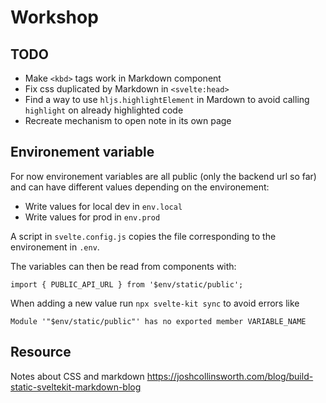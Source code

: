 # Workshop

## TODO

-   Make `<kbd>` tags work in Markdown component
-   Fix css duplicated by Markdown in `<svelte:head>`
-   Find a way to use `hljs.highlightElement` in Mardown to avoid calling `highlight` on already highlighted code
-   Recreate mechanism to open note in its own page

## Environement variable

For now environement variables are all public (only the backend url so far) and can have different values depending on the environement:

-   Write values for local dev in `env.local`
-   Write values for prod in `env.prod`

A script in `svelte.config.js` copies the file corresponding to the environement in `.env`.

The variables can then be read from components with:

```
import { PUBLIC_API_URL } from '$env/static/public';
```

When adding a new value run `npx svelte-kit sync` to avoid errors like

```error
Module '"$env/static/public"' has no exported member VARIABLE_NAME
```

## Resource

Notes about CSS and markdown
https://joshcollinsworth.com/blog/build-static-sveltekit-markdown-blog
